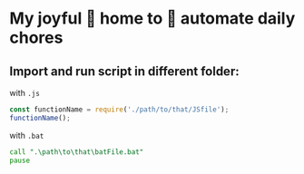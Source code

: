 # My joyful 🏡 home to 🤖 automate daily chores

## Import and run script in different folder:

with `.js`

```js
const functionName = require('./path/to/that/JSfile');
functionName();
```

with `.bat`

```bat
call ".\path\to\that\batFile.bat"
pause
```

<!-- (TODO) chưa test call trong bat ở khác folder -->
